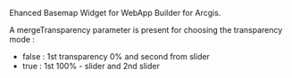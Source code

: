 Ehanced Basemap Widget for WebApp Builder for Arcgis.

A mergeTransparency parameter is present for choosing the transparency mode :
 - false : 1st transparency 0% and second from slider
 - true : 1st 100% - slider and 2nd slider
